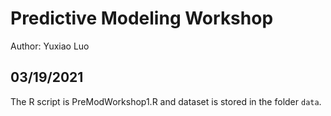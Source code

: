 # Predictive Modeling Workshop
Author: Yuxiao Luo

## 03/19/2021
The R script is PreModWorkshop1.R and dataset is stored in the folder `data`.